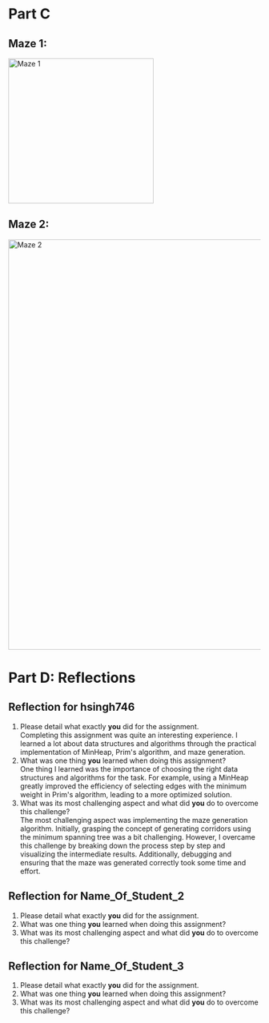 # Part C

## Maze 1:
<img width="290" alt="Maze 1" src="https://github.com/seneca-dsa456/a3-g3-a3-achoi28-sudionola-hsingh746/assets/92279266/6fbddb8f-95a9-4629-8ffe-fdffc5e7cbc3">

## Maze 2:
<img width="820" alt="Maze 2" src="https://github.com/seneca-dsa456/a3-g3-a3-achoi28-sudionola-hsingh746/assets/92279266/13817f39-3e8f-4123-9b58-bacd53be492c">



# Part D: Reflections


## Reflection for hsingh746

1. Please detail what exactly **you** did for the assignment.<br>
  Completing this assignment was quite an interesting experience. I learned a lot about data structures and algorithms through the practical implementation of MinHeap, Prim's algorithm, and maze generation.
2. What was one thing **you** learned when doing this assignment?<br>
  One thing I learned was the importance of choosing the right data structures and algorithms for the task. For example, using a MinHeap greatly improved the efficiency of selecting edges with the minimum weight in Prim's algorithm, leading to a more optimized solution.
3. What was its most challenging aspect and what did **you** do to overcome this challenge?<br>
  The most challenging aspect was implementing the maze generation algorithm. Initially, grasping the concept of generating corridors using the minimum spanning tree was a bit challenging. However, I overcame this challenge by breaking down the process step by step and visualizing the intermediate results. Additionally, debugging and ensuring that the maze was generated correctly took some time and effort.



## Reflection for Name_Of_Student_2

1. Please detail what exactly **you** did for the assignment.
2. What was one thing **you** learned when doing this assignment?
3. What was its most challenging aspect and what did **you** do to overcome this challenge?



## Reflection for Name_Of_Student_3

1. Please detail what exactly **you** did for the assignment.
2. What was one thing **you** learned when doing this assignment?
3. What was its most challenging aspect and what did **you** do to overcome this challenge?









